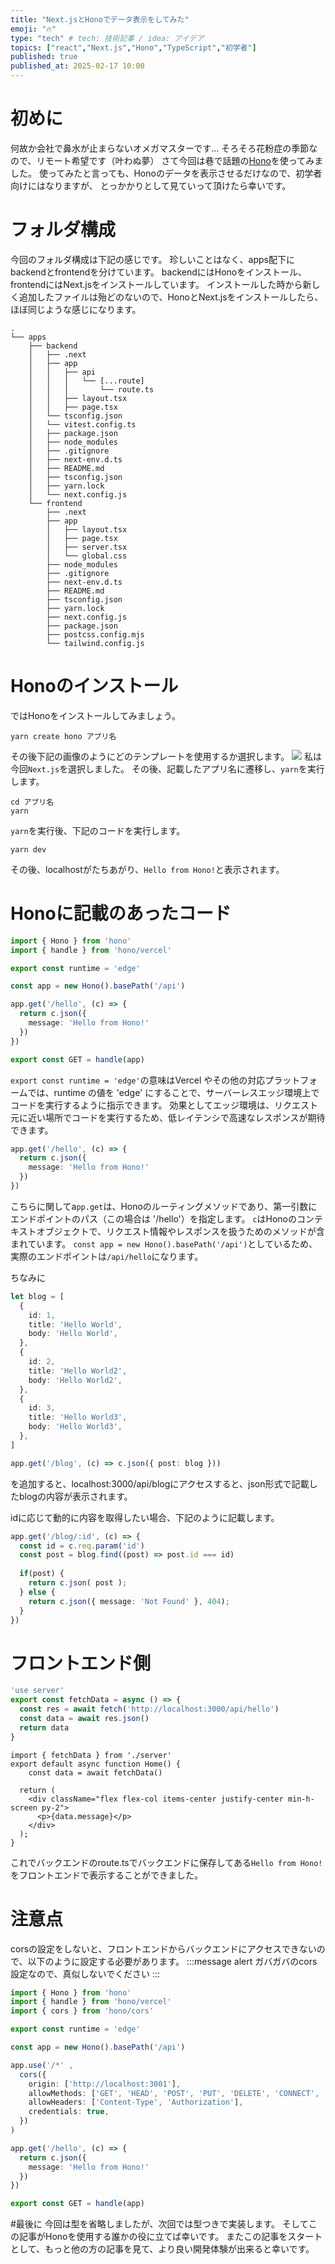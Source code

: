 ```yaml
---
title: "Next.jsとHonoでデータ表示をしてみた"
emoji: "🔥"
type: "tech" # tech: 技術記事 / idea: アイデア
topics: ["react","Next.js","Hono","TypeScript","初学者"]
published: true
published_at: 2025-02-17 10:00
---
```


# 初めに
何故か会社で鼻水が止まらないオメガマスターです…
そろそろ花粉症の季節なので、リモート希望です（叶わぬ夢）
さて今回は巷で話題の[Hono](https://hono.dev/docs/getting-started/basic)を使ってみました。
使ってみたと言っても、Honoのデータを表示させるだけなので、初学者向けにはなりますが、
とっかかりとして見ていって頂けたら幸いです。

# フォルダ構成
今回のフォルダ構成は下記の感じです。
珍しいことはなく、apps配下にbackendとfrontendを分けています。
backendにはHonoをインストール、
frontendにはNext.jsをインストールしています。
インストールした時から新しく追加したファイルは殆どのないので、HonoとNext.jsをインストールしたら、ほぼ同じような感じになります。
```
.
└── apps
    ├── backend
    │   ├── .next
    │   ├── app
    │   │   ├── api
    │   │   │   └── [...route]
    │   │   │       └── route.ts
    │   │   ├── layout.tsx
    │   │   ├── page.tsx
    │   └── tsconfig.json
    │   └── vitest.config.ts
    │   ├── package.json
    │   ├── node_modules
    │   ├── .gitignore
    │   ├── next-env.d.ts
    │   ├── README.md
    │   ├── tsconfig.json
    │   ├── yarn.lock
    │   └── next.config.js
    └── frontend
        ├── .next
        ├── app
        │   ├── layout.tsx
        │   ├── page.tsx
        │   ├── server.tsx
        │   └── global.css
        ├── node_modules
        ├── .gitignore
        ├── next-env.d.ts
        ├── README.md
        ├── tsconfig.json
        ├── yarn.lock
        ├── next.config.js
        ├── package.json
        ├── postcss.config.mjs
        └── tailwind.config.js
```

# Honoのインストール
ではHonoをインストールしてみましょう。
```
yarn create hono アプリ名
```
その後下記の画像のようにどのテンプレートを使用するか選択します。
![](/images/next-hono-display-plactice/image1.png)
私は今回`Next.js`を選択しました。
その後、記載したアプリ名に遷移し、`yarn`を実行します。
```
cd アプリ名
yarn
```
`yarn`を実行後、下記のコードを実行します。
```
yarn dev
```
その後、localhostがたちあがり、`Hello from Hono!`と表示されます。

# Honoに記載のあったコード
```:apps/backend/api/[...route]/route.ts
import { Hono } from 'hono'
import { handle } from 'hono/vercel'

export const runtime = 'edge'

const app = new Hono().basePath('/api')

app.get('/hello', (c) => {
  return c.json({
    message: 'Hello from Hono!'
  })
})

export const GET = handle(app)

```
`export const runtime = 'edge'`の意味はVercel やその他の対応プラットフォームでは、runtime の値を 'edge' にすることで、サーバーレスエッジ環境上でコードを実行するように指示できます。
効果としてエッジ環境は、リクエスト元に近い場所でコードを実行するため、低レイテンシで高速なレスポンスが期待できます。
```apps/backend/api/[...route]/route.ts
app.get('/hello', (c) => {
  return c.json({
    message: 'Hello from Hono!'
  })
})
```
こちらに関してa`pp.get`は、Honoのルーティングメソッドであり、第一引数にエンドポイントのパス（この場合は '/hello'）を指定します。
`c`はHonoのコンテキストオブジェクトで、リクエスト情報やレスポンスを扱うためのメソッドが含まれています。
`const app = new Hono().basePath('/api')`としているため、実際のエンドポイントは`/api/hello`になります。

ちなみに
```apps/backend/api/[...route]/route.ts
let blog = [
  {
    id: 1,
    title: 'Hello World',
    body: 'Hello World',
  },
  {
    id: 2,
    title: 'Hello World2',
    body: 'Hello World2',
  },
  {
    id: 3,
    title: 'Hello World3',
    body: 'Hello World3',
  },
]

app.get('/blog', (c) => c.json({ post: blog }))
```
を追加すると、localhost:3000/api/blogにアクセスすると、json形式で記載したblogの内容が表示されます。

idに応じて動的に内容を取得したい場合、下記のように記載します。
```apps/backend/api/[...route]/route.ts
app.get('/blog/:id', (c) => {
  const id = c.req.param('id')
  const post = blog.find((post) => post.id === id)
  
  if(post) {
    return c.json( post );
  } else {
    return c.json({ message: 'Not Found' }, 404);
  }
})
```

# フロントエンド側
```:server.ts
'use server'
export const fetchData = async () => {
  const res = await fetch('http://localhost:3000/api/hello')
  const data = await res.json()
  return data
}
```
```:page.tsx
import { fetchData } from './server'
export default async function Home() {
    const data = await fetchData()

  return (
    <div className="flex flex-col items-center justify-center min-h-screen py-2">
      <p>{data.message}</p>
    </div>
  );
}
```
これでバックエンドのroute.tsでバックエンドに保存してある`Hello from Hono!`をフロントエンドで表示することができました。

# 注意点
corsの設定をしないと、フロントエンドからバックエンドにアクセスできないので、以下のように設定する必要があります。
:::message alert
ガバガバのcors設定なので、真似しないでください
:::
```apps/backend/api/[...route]/route.ts
import { Hono } from 'hono'
import { handle } from 'hono/vercel'
import { cors } from 'hono/cors'

export const runtime = 'edge'

const app = new Hono().basePath('/api')

app.use('/*' , 
  cors({
    origin: ['http://localhost:3001'],
    allowMethods: ['GET', 'HEAD', 'POST', 'PUT', 'DELETE', 'CONNECT', 'OPTIONS', 'TRACE', 'PATCH'],
    allowHeaders: ['Content-Type', 'Authorization'],
    credentials: true,
  })
)

app.get('/hello', (c) => {
  return c.json({
    message: 'Hello from Hono!'
  })
})

export const GET = handle(app)
```

#最後に
今回は型を省略しましたが、次回では型つきで実装します。
そしてこの記事がHonoを使用する誰かの役に立てば幸いです。
またこの記事をスタートとして、もっと他の方の記事を見て、より良い開発体験が出来ると幸いです。